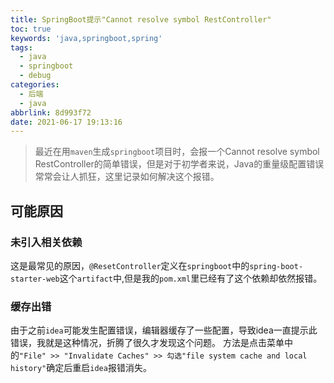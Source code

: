```yaml
---
title: SpringBoot提示"Cannot resolve symbol RestController"
toc: true
keywords: 'java,springboot,spring'
tags:
  - java
  - springboot
  - debug
categories:
  - 后端
  - java
abbrlink: 8d993f72
date: 2021-06-17 19:13:16
---
```


> 最近在用`maven`生成`springboot`项目时，会报一个Cannot resolve symbol RestController的简单错误，但是对于初学者来说，Java的重量级配置错误常常会让人抓狂，这里记录如何解决这个报错。


## 可能原因

### 未引入相关依赖
这是最常见的原因，`@ResetController`定义在`springboot`中的`spring-boot-starter-web`这个`artifact`中,但是我的`pom.xml`里已经有了这个依赖却依然报错。
### 缓存出错
由于之前`idea`可能发生配置错误，编辑器缓存了一些配置，导致idea一直提示此错误，我就是这种情况，折腾了很久才发现这个问题。
方法是点击菜单中的`"File" >> "Invalidate Caches" >> 勾选"file system cache and local history"`确定后重启`idea`报错消失。

 

